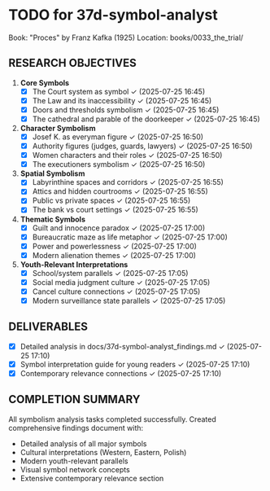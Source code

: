 # TODO for 37d-symbol-analyst

Book: "Proces" by Franz Kafka (1925)
Location: books/0033_the_trial/

## RESEARCH OBJECTIVES

1. **Core Symbols**
   - [x] The Court system as symbol ✓ (2025-07-25 16:45)
   - [x] The Law and its inaccessibility ✓ (2025-07-25 16:45)
   - [x] Doors and thresholds symbolism ✓ (2025-07-25 16:45)
   - [x] The cathedral and parable of the doorkeeper ✓ (2025-07-25 16:45)

2. **Character Symbolism**
   - [x] Josef K. as everyman figure ✓ (2025-07-25 16:50)
   - [x] Authority figures (judges, guards, lawyers) ✓ (2025-07-25 16:50)
   - [x] Women characters and their roles ✓ (2025-07-25 16:50)
   - [x] The executioners symbolism ✓ (2025-07-25 16:50)

3. **Spatial Symbolism**
   - [x] Labyrinthine spaces and corridors ✓ (2025-07-25 16:55)
   - [x] Attics and hidden courtrooms ✓ (2025-07-25 16:55)
   - [x] Public vs private spaces ✓ (2025-07-25 16:55)
   - [x] The bank vs court settings ✓ (2025-07-25 16:55)

4. **Thematic Symbols**
   - [x] Guilt and innocence paradox ✓ (2025-07-25 17:00)
   - [x] Bureaucratic maze as life metaphor ✓ (2025-07-25 17:00)
   - [x] Power and powerlessness ✓ (2025-07-25 17:00)
   - [x] Modern alienation themes ✓ (2025-07-25 17:00)

5. **Youth-Relevant Interpretations**
   - [x] School/system parallels ✓ (2025-07-25 17:05)
   - [x] Social media judgment culture ✓ (2025-07-25 17:05)
   - [x] Cancel culture connections ✓ (2025-07-25 17:05)
   - [x] Modern surveillance state parallels ✓ (2025-07-25 17:05)

## DELIVERABLES
- [x] Detailed analysis in docs/37d-symbol-analyst_findings.md ✓ (2025-07-25 17:10)
- [x] Symbol interpretation guide for young readers ✓ (2025-07-25 17:10)
- [x] Contemporary relevance connections ✓ (2025-07-25 17:10)

## COMPLETION SUMMARY
All symbolism analysis tasks completed successfully. Created comprehensive findings document with:
- Detailed analysis of all major symbols
- Cultural interpretations (Western, Eastern, Polish)
- Modern youth-relevant parallels
- Visual symbol network concepts
- Extensive contemporary relevance section